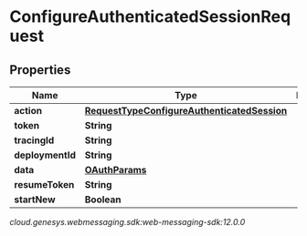 # ConfigureAuthenticatedSessionRequest


## Properties

| Name | Type | Description | Notes |
| ------------ | ------------- | ------------- | ------------- |
| **action** | [**RequestTypeConfigureAuthenticatedSession**](RequestTypeConfigureAuthenticatedSession) |  |  |
| **token** | **String** |  |  |
| **tracingId** | **String** |  |  [optional] |
| **deploymentId** | **String** |  |  |
| **data** | [**OAuthParams**](oAuthParams) |  |  |
| **resumeToken** | **String** |  |  [optional] |
| **startNew** | **Boolean** |  |  [optional] |




_cloud.genesys.webmessaging.sdk:web-messaging-sdk:12.0.0_
